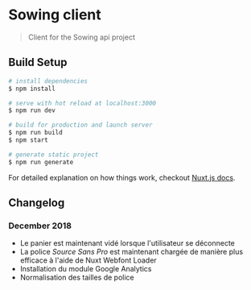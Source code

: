 # Sowing client

> Client for the Sowing api project

## Build Setup

``` bash
# install dependencies
$ npm install

# serve with hot reload at localhost:3000
$ npm run dev

# build for production and launch server
$ npm run build
$ npm start

# generate static project
$ npm run generate
```

For detailed explanation on how things work, checkout [Nuxt.js docs](https://nuxtjs.org).

## Changelog

### December 2018

- Le panier est maintenant vidé lorsque l'utilisateur se déconnecte
- La police *Source Sans Pro* est maintenant chargée de manière plus efficace à l'aide de Nuxt Webfont Loader
- Installation du module Google Analytics
- Normalisation des tailles de police
